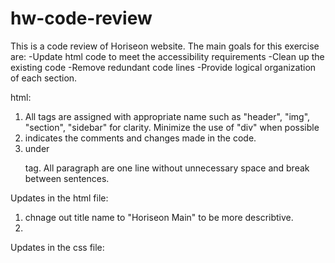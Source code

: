 # hw-code-review
This is a code review of Horiseon website. The main goals for this exercise are:
-Update html code to meet the accessibility requirements
-Clean up the existing code
-Remove redundant code lines
-Provide logical organization of each section.


html: 
1.	All tags are assigned with appropriate name such as "header", "img", "section", "sidebar" for clarity. Minimize the use of "div" when possible
2.	<!-- --> indicates the comments and changes made in the code.
3.	under <p> tag. All paragraph are one line without unnecessary space and break between sentences. 


Updates in the html file:
1. chnage out title name to "Horiseon Main" to be more describtive.
2. 



Updates in the css file:
